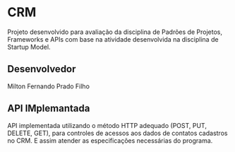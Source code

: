 # CRM

Projeto desenvolvido para avaliação da disciplina de Padrões de Projetos, Frameworks e APIs com base na atividade desenvolvida na disciplina de Startup Model.

## Desenvolvedor
Milton Fernando Prado Filho

## API IMplemantada

API implementada utilizando o método HTTP adequado (POST, PUT, DELETE, GET), para controles de acessos aos dados de contatos cadastros no CRM. E assim atender as especificações necessárias do programa. 
